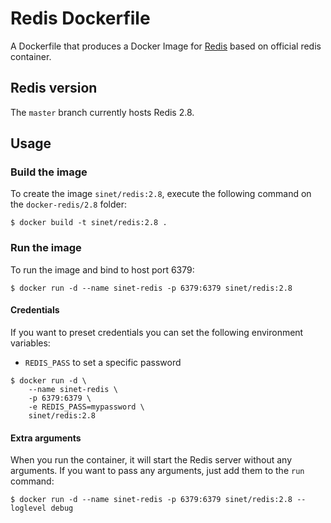 # Redis Dockerfile

A Dockerfile that produces a Docker Image for [Redis](http://redis.io/) based on official redis container.

## Redis version

The `master` branch currently hosts Redis 2.8.

## Usage

### Build the image

To create the image `sinet/redis:2.8`, execute the following command on the `docker-redis/2.8` folder:

```
$ docker build -t sinet/redis:2.8 .
```

### Run the image

To run the image and bind to host port 6379:

```
$ docker run -d --name sinet-redis -p 6379:6379 sinet/redis:2.8
```

#### Credentials

If you want to preset credentials you can set the following environment variables:

* `REDIS_PASS` to set a specific password

```
$ docker run -d \
    --name sinet-redis \
    -p 6379:6379 \
    -e REDIS_PASS=mypassword \
    sinet/redis:2.8
```

#### Extra arguments

When you run the container, it will start the Redis server without any arguments. If you want to pass any arguments,
just add them to the `run` command:

```
$ docker run -d --name sinet-redis -p 6379:6379 sinet/redis:2.8 --loglevel debug
```